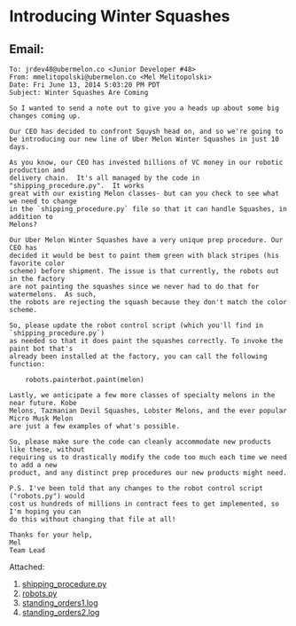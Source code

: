 
Introducing Winter Squashes
=======

Email:
-------

```
To: jrdev48@ubermelon.co <Junior Developer #48>
From: mmelitopolski@ubermelon.co <Mel Melitopolski> 
Date: Fri June 13, 2014 5:03:20 PM PDT
Subject: Winter Squashes Are Coming

So I wanted to send a note out to give you a heads up about some big changes coming up.

Our CEO has decided to confront Squysh head on, and so we're going to
be introducing our new line of Uber Melon Winter Squashes in just 10 days.

As you know, our CEO has invested billions of VC money in our robotic production and
delivery chain.  It's all managed by the code in "shipping_procedure.py".  It works 
great with our existing Melon classes- but can you check to see what we need to change 
in the `shipping_procedure.py` file so that it can handle Squashes, in addition to 
Melons?

Our Uber Melon Winter Squashes have a very unique prep procedure. Our CEO has
decided it would be best to paint them green with black stripes (his favorite color 
scheme) before shipment. The issue is that currently, the robots out in the factory 
are not painting the squashes since we never had to do that for watermelons.  As such,
the robots are rejecting the squash because they don't match the color scheme.

So, please update the robot control script (which you'll find in `shipping_procedure.py`) 
as needed so that it does paint the squashes correctly. To invoke the paint bot that's 
already been installed at the factory, you can call the following function:
    
    robots.painterbot.paint(melon)

Lastly, we anticipate a few more classes of specialty melons in the near future. Kobe 
Melons, Tazmanian Devil Squashes, Lobster Melons, and the ever popular Micro Musk Melon 
are just a few examples of what's possible.

So, please make sure the code can cleanly accommodate new products like these, without 
requiring us to drastically modify the code too much each time we need to add a new 
product, and any distinct prep procedures our new products might need.

P.S. I've been told that any changes to the robot control script ("robots.py") would 
cost us hundreds of millions in contract fees to get implemented, so I'm hoping you can
do this without changing that file at all!

Thanks for your help,
Mel
Team Lead
```

Attached:

1. [shipping_procedure.py](https://github.com/hackbrightacademy/Homework/blob/master/Homework06b/shipping_procedure.py)
1. [robots.py](https://github.com/hackbrightacademy/Homework/blob/master/Homework06b/robots.py)
1. [standing_orders1.log](https://github.com/hackbrightacademy/Homework/blob/master/Homework06b/standing_orders1.log)
1. [standing_orders2.log](https://github.com/hackbrightacademy/Homework/blob/master/Homework06b/standing_orders2.log)